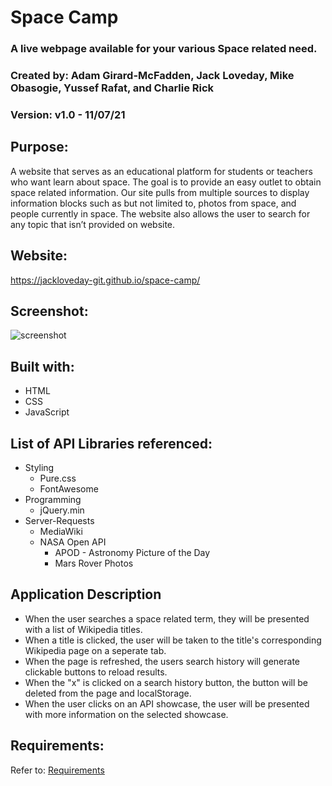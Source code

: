 # Space Camp
### A live webpage available for your various Space related need.

### Created by: Adam Girard-McFadden, Jack Loveday, Mike Obasogie, Yussef Rafat, and Charlie Rick
### Version: v1.0 - 11/07/21

## Purpose: 
A website that serves as an educational platform for students or teachers who want learn about space. The goal is to provide an easy outlet to obtain space related information. 
Our site pulls from multiple sources to display information blocks such as but not limited to, photos from space, and people currently in space. The website also allows the user to search for any topic that isn’t provided on website.

## Website:
https://jackloveday-git.github.io/space-camp/

## Screenshot: 
![screenshot](https://user-images.githubusercontent.com/83710803/125097888-8e349080-e0a4-11eb-9d5d-71e87a730624.png)

## Built with:

- HTML
- CSS
- JavaScript

## List of API Libraries referenced:

- Styling
  - Pure.css
  - FontAwesome
- Programming
  - jQuery.min
- Server-Requests
  - MediaWiki
  - NASA Open API
    - APOD - Astronomy Picture of the Day
    - Mars Rover Photos

## Application Description

- When the user searches a space related term, they will be presented with a list of Wikipedia titles.
- When a title is clicked, the user will be taken to the title's corresponding Wikipedia page on a seperate tab.
- When the page is refreshed, the users search history will generate clickable buttons to reload results.
- When the "x" is clicked on a search history button, the button will be deleted from the page and localStorage.
- When the user clicks on an API showcase, the user will be presented with more information on the selected showcase. 

## Requirements:
Refer to: [Requirements](./additional/Project-Requirements.md)
